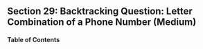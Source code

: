 ## Section 29: Backtracking Question: Letter Combination of a Phone Number (Medium)

#### Table of Contents
